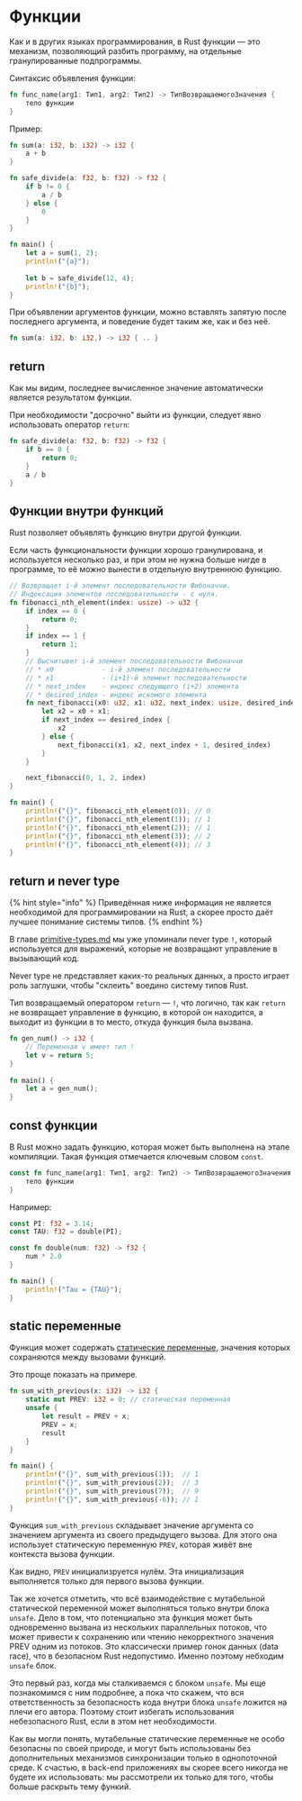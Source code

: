 # Функции

Как и в других языках программирования, в Rust функции — это механизм, позволяющий разбить программу, на отдельные гранулированные подпрограммы.

Синтаксис объявления функции:

```rust
fn func_name(arg1: Тип1, arg2: Тип2) -> ТипВозвращаемогоЗначения {
    тело функции
}
```

Пример:

```rust
fn sum(a: i32, b: i32) -> i32 {
    a + b
}

fn safe_divide(a: f32, b: f32) -> f32 {
    if b != 0 {
        a / b
    } else {
        0
    }
}

fn main() {
    let a = sum(1, 2);
    println!("{a}");
    
    let b = safe_divide(12, 4);
    println!("{b}");
}
```

При объявлении аргументов функции, можно вставлять запятую после последнего аргумента, и поведение будет таким же, как и без неё.

```rust
fn sum(a: i32, b: i32,) -> i32 { .. }
```

## return

Как мы видим, последнее вычисленное значение автоматически является результатом функции.

При необходимости "досрочно" выйти из функции, следует явно использовать оператор `return`:

```rust
fn safe_divide(a: f32, b: f32) -> f32 {
    if b == 0 {
        return 0;
    }
    a / b
}
```

## Функции внутри функций

Rust позволяет объявлять функцию внутри другой функции.

Если часть функциональности функции хорошо гранулирована, и используется несколько раз, и при этом не нужна больше нигде в программе, то её можно вынести в отдельную внутреннюю функцию.

```rust
// Возвращает i-й элемент последовательности Фибоначчи.
// Индексация элементов последовательности - с нуля.
fn fibonacci_nth_element(index: usize) -> u32 {
    if index == 0 {
        return 0;
    }
    if index == 1 {
        return 1;
    }
    // Высчитывет i-й элемент последовательности Фибоначчи
    // * x0            - i-й элемент последовательности
    // * x1            - (i+1)-й элемент последовательности
    // * next_index    - индекс следующего (i+2) элемента
    // * desired_index - индекс искомого элемента
    fn next_fibonacci(x0: u32, x1: u32, next_index: usize, desired_index: usize) -> u32 {
        let x2 = x0 + x1;
        if next_index == desired_index {
            x2
        } else {
            next_fibonacci(x1, x2, next_index + 1, desired_index)
        }
    }

    next_fibonacci(0, 1, 2, index)
}

fn main() {
    println!("{}", fibonacci_nth_element(0)); // 0
    println!("{}", fibonacci_nth_element(1)); // 1
    println!("{}", fibonacci_nth_element(2)); // 1
    println!("{}", fibonacci_nth_element(3)); // 2
    println!("{}", fibonacci_nth_element(4)); // 3
}
```

## return и never type

{% hint style="info" %}
Приведённая ниже информация не является необходимой для программировании на Rust, а скорее просто даёт лучшее понимание системы типов.
{% endhint %}

В главе [primitive-types.md](primitive-types.md "mention") мы уже упоминали never type `!`, который используется для выражений, которые не возвращают управление в вызывающий код.

Never type не представляет каких-то реальных данных, а просто играет роль заглушки, чтобы "склеить" воедино систему типов Rust.

Тип возвращаемый оператором `return` —  `!`,  что логично, так как `return` не возвращает управление в функцию, в которой он находится, а выходит из функции в то место, откуда функция была вызвана.

```rust
fn gen_num() -> i32 {
    // Переменная v имеет тип !
    let v = return 5;
}
  
fn main() {
    let a = gen_num();
}
```

## const функции

В Rust можно задать функцию, которая может быть выполнена на этапе компиляции. Такая функция отмечается ключевым словом `const`.

```rust
const fn func_name(arg1: Тип1, arg2: Тип2) -> ТипВозвращаемогоЗначения {
    тело функции
}
```

Например:

```rust
const PI: f32 = 3.14;
const TAU: f32 = double(PI);

const fn double(num: f32) -> f32 {
    num * 2.0
}

fn main() {
    println!("Tau = {TAU}");
}
```

## static переменные

Функция может содержать [статические переменные](variables.md#static), значения которых сохраняются между вызовами функций.

Это проще показать на примере.

```rust
fn sum_with_previous(x: i32) -> i32 {
    static mut PREV: i32 = 0; // статическая переменная
    unsafe {
        let result = PREV + x;
        PREV = x;
        result
    }
}

fn main() {
    println!("{}", sum_with_previous(1));  // 1
    println!("{}", sum_with_previous(2));  // 3
    println!("{}", sum_with_previous(7));  // 9
    println!("{}", sum_with_previous(-6)); // 1
}
```

Функция `sum_with_previous` складывает значение аргумента со значением аргумента из своего предыдущего вызова. Для этого она использует статическую переменную `PREV`, которая живёт вне контекста вызова функции.

Как видно, `PREV` инициализруется нулём. Эта инициализация выполняется только для первого вызова функции.

Так же хочется отметить, что всё взаимодействие с мутабельной статической переменной может выполняться только внутри блока `unsafe`. Дело в том, что потенциально эта функция может быть одновременно вызвана из нескольких параллельных потоков, что может привести к сохранению или чтению некорректного значения PREV одним из потоков. Это классически пример гонок данных (data race), что в безопасном Rust недопустимо. Именно поэтому небходим `unsafe` блок.

Это первый раз, когда мы сталкиваемся с блоком `unsafe`. Мы еще познакомимся с ним подробнее, а пока что скажем, что вся ответственность за безопасность кода внутри блока `unsafe` ложится на плечи его автора. Поэтому стоит избегать использования небезопасного Rust, если в этом нет необходимости.

Как вы могли понять, мутабельные статические переменные не особо безопасны по своей природе, и могут быть использованы без дополнительных механизмов синхронизации только в однопоточной среде. К счастью, в back-end приложениях вы скорее всего никогда не будете их использовать: мы рассмотрели их только для того, чтобы больше раскрыть тему функий.
